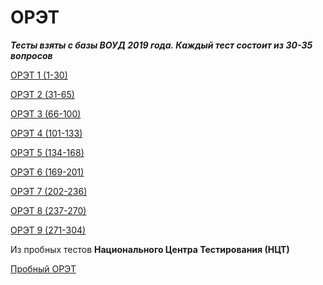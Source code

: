 # ОРЭТ

***Тесты взяты с базы ВОУД 2019 года. Каждый тест состоит из 30-35 вопросов***

[ОРЭТ 1 (1-30)](https://docs.google.com/forms/d/e/1FAIpQLSe3YhlxLL46R7i1Er1ZMis71yVqOgDt79c-6_s7Ln0bb2eHMQ/viewform)

[ОРЭТ 2 (31-65)](https://docs.google.com/forms/d/e/1FAIpQLScOxFFH-qnZ_yZJXeEzYBh2_xnvoHoG0-52j8I030Wpijz2NA/viewform)

[ОРЭТ 3 (66-100)](https://docs.google.com/forms/d/e/1FAIpQLSfbpOQMfoBkPt21811snnAhb9hHLX1Yx_Qx3C1wOo-cmOSSFA/viewform)

[ОРЭТ 4 (101-133)](https://docs.google.com/forms/d/e/1FAIpQLSdikF1-lw7pvPwVz_raxHsRPBh70ph_77Zbx5O54Nr1kZ4bcg/viewform)

[ОРЭТ 5 (134-168)](https://docs.google.com/forms/d/e/1FAIpQLScqWpFLqk4dM09pJg-LdF0dpQL-BTmCThZUFlTQdfA087tYPA/viewform)

[ОРЭТ 6 (169-201)](https://docs.google.com/forms/d/e/1FAIpQLSeE-XCk0bPVihmlBU6G5beHVmwMco2oMwp7wezYjlO64fZbow/viewform)

[ОРЭТ 7 (202-236)](https://docs.google.com/forms/d/e/1FAIpQLSdQU-35IYgDkdszWIOvxQZRqT1MSXEeqsqpP6pENVxX0atFDg/viewform)

[ОРЭТ 8 (237-270)](https://docs.google.com/forms/d/e/1FAIpQLSf4rpDccB_MkvEGIooKFi0XhIRXWrXMEIRGA2YnaqshAYcSVg/viewform?usp=send_form)

[ОРЭТ 9 (271-304)](https://docs.google.com/forms/d/e/1FAIpQLSf4rpDccB_MkvEGIooKFi0XhIRXWrXMEIRGA2YnaqshAYcSVg/viewform?usp=send_form)


Из пробных тестов **Национального Центра Тестирования (НЦТ)**

[Пробный ОРЭТ](https://docs.google.com/forms/d/e/1FAIpQLSdfEWIzeEKPabVwRtJqIjs7pyKUdsp0-Zfc5D3uT-Q2RRaUfw/viewform?usp=sf_link)
